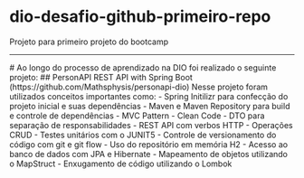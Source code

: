 # dio-desafio-github-primeiro-repo
Projeto para primeiro projeto do bootcamp 
<hr>
# Ao longo do processo de aprendizado na DIO foi realizado o seguinte projeto:
## PersonAPI REST API with Spring Boot (https://github.com/Mathsphysis/personapi-dio)
Nesse projeto foram utilizados conceitos importantes como:  
-  Spring Initilizr para confecção do projeto inicial e suas dependências
-  Maven e Maven Repository para build e controle de dependências
-  MVC Pattern
-  Clean Code
-  DTO para separação de responsabilidades
-  REST API com verbos HTTP
-  Operações CRUD
-  Testes unitários com o JUNIT5
-  Controle de versionamento do código com git e git flow
-  Uso do repositório em memória H2
-  Acesso ao banco de dados com JPA e Hibernate
-  Mapeamento de objetos utilizando o MapStruct
-  Enxugamento de código utilizando o Lombok
